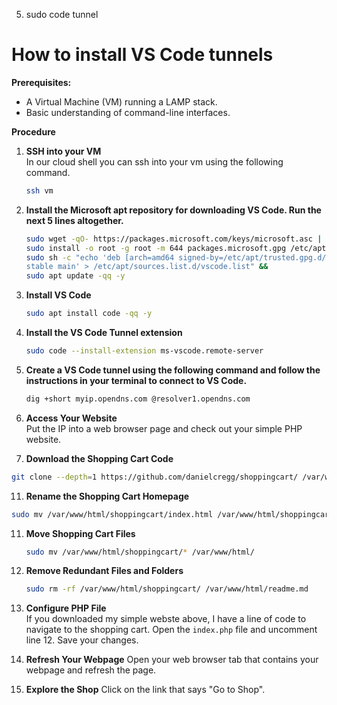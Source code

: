 
5. 
   sudo code tunnel
# **How to install VS Code tunnels**

**Prerequisites:**

* A Virtual Machine (VM) running a LAMP stack.
* Basic understanding of command-line interfaces.

**Procedure**

1. **SSH into your VM**  
   In our cloud shell you can ssh into your vm using the following command.
   ```bash
   ssh vm
   ```

2. **Install the Microsoft apt repository for downloading VS Code. Run the next 5 lines altogether.**
   ```bash
   sudo wget -qO- https://packages.microsoft.com/keys/microsoft.asc | gpg --dearmor > packages.microsoft.gpg &&
   sudo install -o root -g root -m 644 packages.microsoft.gpg /etc/apt/trusted.gpg.d/ &&
   sudo sh -c "echo 'deb [arch=amd64 signed-by=/etc/apt/trusted.gpg.d/packages.microsoft.gpg] https://packages.microsoft.com/repos/vscode
   stable main' > /etc/apt/sources.list.d/vscode.list" &&
   sudo apt update -qq -y
   ```

3. **Install VS Code**
   ```bash
   sudo apt install code -qq -y
   ```
4. **Install the VS Code Tunnel extension**
   ```bash
   sudo code --install-extension ms-vscode.remote-server
   ```

5. **Create a VS Code tunnel using the following command and follow the instructions in your terminal to connect to VS Code.**
   ```bash
   dig +short myip.opendns.com @resolver1.opendns.com
   ```

9. **Access Your Website**  
   Put the IP into a web browser page and check out your simple PHP website.

10. **Download the Shopping Cart Code**
   ```bash
   git clone --depth=1 https://github.com/danielcregg/shoppingcart/ /var/www/html/shoppingcart
   ```

11. **Rename the Shopping Cart Homepage**
   ```bash
   sudo mv /var/www/html/shoppingcart/index.html /var/www/html/shoppingcart/shop.html
   ```

11. **Move Shopping Cart Files**
    ```bash
    sudo mv /var/www/html/shoppingcart/* /var/www/html/
    ```

12. **Remove Redundant Files and Folders**
    ```bash
    sudo rm -rf /var/www/html/shoppingcart/ /var/www/html/readme.md
    ```

13. **Configure PHP File**  
    If you downloaded my simple webste above, I have a line of code to navigate to the shopping cart.
    Open the `index.php` file and uncomment line 12. Save your changes.

14. **Refresh Your Webpage**
    Open your web browser tab that contains your webpage and refresh the page.

15. **Explore the Shop**
    Click on the link that says "Go to Shop".
